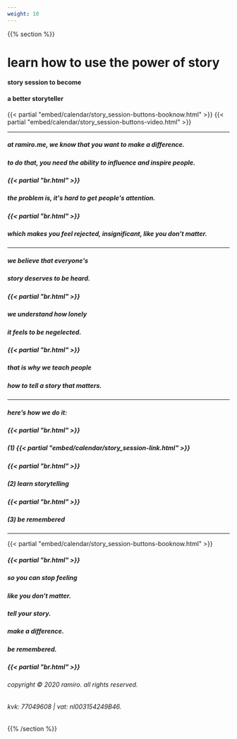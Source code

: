 ```yaml
---
weight: 10
---
```

{{% section %}}

# learn how to use the power of story
#### story session to become
#### a better storyteller

{{< partial "embed/calendar/story_session-buttons-booknow.html" >}}
{{< partial "embed/calendar/story_session-buttons-video.html" >}}

---
##### at ramiro.me, we know that you want to make a difference.
##### to do that, you need the ability to influence and inspire people.
##### {{< partial "br.html" >}}
##### the problem is, it's hard to get people's attention.
##### {{< partial "br.html" >}}
##### which makes you feel rejected, insignificant, like you don't matter.
---
##### we believe that everyone's
##### story deserves to be heard.
##### {{< partial "br.html" >}}
##### we understand how lonely
##### it feels to be negelected.
##### {{< partial "br.html" >}}
##### that is why we teach people
##### how to tell a story that matters.
---
##### here’s how we do it:
##### {{< partial "br.html" >}}
##### (1) {{< partial "embed/calendar/story_session-link.html" >}}
##### {{< partial "br.html" >}}
##### (2) learn storytelling
##### {{< partial "br.html" >}}
##### (3) be remembered
---
{{< partial "embed/calendar/story_session-buttons-booknow.html" >}}
##### {{< partial "br.html" >}}
##### so you can stop feeling
##### like you don't matter.
##### tell your story.
##### make a difference.
##### be remembered.
##### {{< partial "br.html" >}}
###### copyright © 2020 ramiro. all rights reserved.
###### kvk: 77049608 | vat: nl003154249B46.


{{% /section %}}
